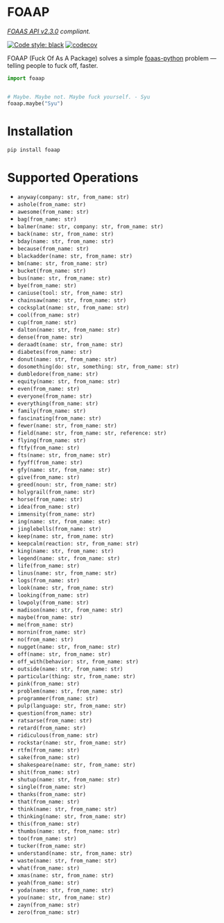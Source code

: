 # FOAAP

*[FOAAS API v2.3.0](https://foaas.com/) compliant.*


[![Code style: black](https://img.shields.io/badge/code%20style-black-000000.svg)](https://github.com/psf/black)
[![codecov](https://codecov.io/gh/ilhomidin/foaap/branch/main/graph/badge.svg?token=O0OYHO9VRT)](https://codecov.io/gh/ilhomidin/foaap)

FOAAP (Fuck Of As A Package) solves a simple [foaas-python](https://github.com/dmpayton/foaas-python) problem — telling people to fuck off, faster.

```python
import foaap


# Maybe. Maybe not. Maybe fuck yourself. - Syu
foaap.maybe("Syu")
```


# Installation
```bash
pip install foaap
```

# Supported Operations

- `anyway(company: str, from_name: str)`
- `ashole(from_name: str)`
- `awesome(from_name: str)`
- `bag(from_name: str)`
- `balmer(name: str, company: str, from_name: str)`
- `back(name: str, from_name: str)`
- `bday(name: str, from_name: str)`
- `because(from_name: str)`
- `blackadder(name: str, from_name: str)`
- `bm(name: str, from_name: str)`
- `bucket(from_name: str)`
- `bus(name: str, from_name: str)`
- `bye(from_name: str)`
- `caniuse(tool: str, from_name: str)`
- `chainsaw(name: str, from_name: str)`
- `cocksplat(name: str, from_name: str)`
- `cool(from_name: str)`
- `cup(from_name: str)`
- `dalton(name: str, from_name: str)`
- `dense(from_name: str)`
- `deraadt(name: str, from_name: str)`
- `diabetes(from_name: str)`
- `donut(name: str, from_name: str)`
- `dosomething(do: str, something: str, from_name: str)`
- `dumbledore(from_name: str)`
- `equity(name: str, from_name: str)`
- `even(from_name: str)`
- `everyone(from_name: str)`
- `everything(from_name: str)`
- `family(from_name: str)`
- `fascinating(from_name: str)`
- `fewer(name: str, from_name: str)`
- `field(name: str, from_name: str, reference: str)`
- `flying(from_name: str)`
- `ftfy(from_name: str)`
- `fts(name: str, from_name: str)`
- `fyyff(from_name: str)`
- `gfy(name: str, from_name: str)`
- `give(from_name: str)`
- `greed(noun: str, from_name: str)`
- `holygrail(from_name: str)`
- `horse(from_name: str)`
- `idea(from_name: str)`
- `immensity(from_name: str)`
- `ing(name: str, from_name: str)`
- `jinglebells(from_name: str)`
- `keep(name: str, from_name: str)`
- `keepcalm(reaction: str, from_name: str)`
- `king(name: str, from_name: str)`
- `legend(name: str, from_name: str)`
- `life(from_name: str)`
- `linus(name: str, from_name: str)`
- `logs(from_name: str)`
- `look(name: str, from_name: str)`
- `looking(from_name: str)`
- `lowpoly(from_name: str)`
- `madison(name: str, from_name: str)`
- `maybe(from_name: str)`
- `me(from_name: str)`
- `mornin(from_name: str)`
- `no(from_name: str)`
- `nugget(name: str, from_name: str)`
- `off(name: str, from_name: str)`
- `off_with(behavior: str, from_name: str)`
- `outside(name: str, from_name: str)`
- `particular(thing: str, from_name: str)`
- `pink(from_name: str)`
- `problem(name: str, from_name: str)`
- `programmer(from_name: str)`
- `pulp(language: str, from_name: str)`
- `question(from_name: str)`
- `ratsarse(from_name: str)`
- `retard(from_name: str)`
- `ridiculous(from_name: str)`
- `rockstar(name: str, from_name: str)`
- `rtfm(from_name: str)`
- `sake(from_name: str)`
- `shakespeare(name: str, from_name: str)`
- `shit(from_name: str)`
- `shutup(name: str, from_name: str)`
- `single(from_name: str)`
- `thanks(from_name: str)`
- `that(from_name: str)`
- `think(name: str, from_name: str)`
- `thinking(name: str, from_name: str)`
- `this(from_name: str)`
- `thumbs(name: str, from_name: str)`
- `too(from_name: str)`
- `tucker(from_name: str)`
- `understand(name: str, from_name: str)`
- `waste(name: str, from_name: str)`
- `what(from_name: str)`
- `xmas(name: str, from_name: str)`
- `yeah(from_name: str)`
- `yoda(name: str, from_name: str)`
- `you(name: str, from_name: str)`
- `zayn(from_name: str)`
- `zero(from_name: str)`

